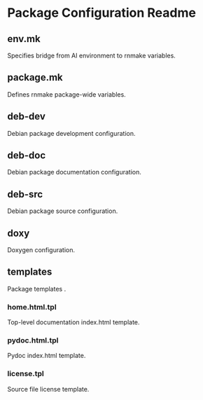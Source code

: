 # Package Configuration Readme
## env.mk
Specifies bridge from AI environment to rnmake variables.

## package.mk
Defines rnmake package-wide variables.

## deb-dev
Debian package development configuration.

## deb-doc
Debian package documentation configuration.

## deb-src
Debian package source configuration.

## doxy
Doxygen configuration.

## templates
Package templates .

### home.html.tpl
Top-level documentation index.html template.

### pydoc.html.tpl
Pydoc index.html  template.

### license.tpl
Source file license template.
